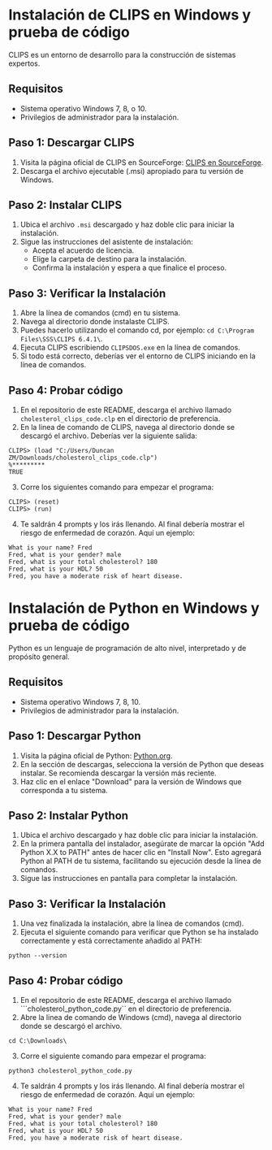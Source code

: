 # Instalación de CLIPS en Windows y prueba de código

CLIPS es un entorno de desarrollo para la construcción de sistemas expertos. 

## Requisitos

- Sistema operativo Windows 7, 8, o 10.
- Privilegios de administrador para la instalación.

## Paso 1: Descargar CLIPS

1. Visita la página oficial de CLIPS en SourceForge: [CLIPS en SourceForge](https://sourceforge.net/projects/clipsrules/files/CLIPS/6.4.1/).
2. Descarga el archivo ejecutable (.msi) apropiado para tu versión de Windows.

## Paso 2: Instalar CLIPS

1. Ubica el archivo `.msi` descargado y haz doble clic para iniciar la instalación.
2. Sigue las instrucciones del asistente de instalación:
   - Acepta el acuerdo de licencia.
   - Elige la carpeta de destino para la instalación.
   - Confirma la instalación y espera a que finalice el proceso.

## Paso 3: Verificar la Instalación

1. Abre la línea de comandos (cmd) en tu sistema.
2. Navega al directorio donde instalaste CLIPS.
3. Puedes hacerlo utilizando el comando cd, por ejemplo: ```cd C:\Program Files\SSS\CLIPS 6.4.1\```.
4. Ejecuta CLIPS escribiendo ```CLIPSDOS.exe``` en la línea de comandos.
5. Si todo está correcto, deberías ver el entorno de CLIPS iniciando en la línea de comandos.

## Paso 4: Probar código

1. En el repositorio de este README, descarga el archivo llamado ```cholesterol_clips_code.clp``` en el directorio de preferencia.
2. En la linea de comando de CLIPS, navega al directorio donde se descargó el archivo. Deberías ver la siguiente salida:
```
CLIPS> (load "C:/Users/Duncan ZM/Downloads/cholesterol_clips_code.clp")
%*********
TRUE
```
3. Corre los siguientes comando para empezar el programa:
```
CLIPS> (reset)
CLIPS> (run)
```
4. Te saldrán 4 prompts y los irás llenando. Al final debería mostrar el riesgo de enfermedad de corazón. Aquí un ejemplo:
```
What is your name? Fred
Fred, what is your gender? male
Fred, what is your total cholesterol? 180
Fred, what is your HDL? 50
Fred, you have a moderate risk of heart disease.
```

# Instalación de Python en Windows y prueba de código

Python es un lenguaje de programación de alto nivel, interpretado y de propósito general.

## Requisitos

- Sistema operativo Windows 7, 8, 10.
- Privilegios de administrador para la instalación.

## Paso 1: Descargar Python

1. Visita la página oficial de Python: [Python.org](https://www.python.org/downloads/windows/).
2. En la sección de descargas, selecciona la versión de Python que deseas instalar. Se recomienda descargar la versión más reciente.
3. Haz clic en el enlace "Download" para la versión de Windows que corresponda a tu sistema.

## Paso 2: Instalar Python

1. Ubica el archivo descargado y haz doble clic para iniciar la instalación.
2. En la primera pantalla del instalador, asegúrate de marcar la opción "Add Python X.X to PATH" antes de hacer clic en "Install Now". Esto agregará Python al PATH de tu sistema, facilitando su ejecución desde la línea de comandos.
3. Sigue las instrucciones en pantalla para completar la instalación.

## Paso 3: Verificar la Instalación

1. Una vez finalizada la instalación, abre la línea de comandos (cmd).
2. Ejecuta el siguiente comando para verificar que Python se ha instalado correctamente y está correctamente añadido al PATH:
```
python --version
```

## Paso 4: Probar código

1. En el repositorio de este README, descarga el archivo llamado ```cholesterol_python_code.py`` en el directorio de preferencia.
2. Abre la linea de comando de Windows (cmd), navega al directorio donde se descargó el archivo.
```
cd C:\Downloads\
```
3. Corre el siguiente comando para empezar el programa:
```
python3 cholesterol_python_code.py
```
4. Te saldrán 4 prompts y los irás llenando. Al final debería mostrar el riesgo de enfermedad de corazón. Aquí un ejemplo:
```
What is your name? Fred
Fred, what is your gender? male
Fred, what is your total cholesterol? 180
Fred, what is your HDL? 50
Fred, you have a moderate risk of heart disease.
```
